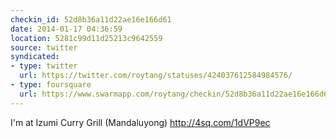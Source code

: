 ```yaml
---
checkin_id: 52d8b36a11d22ae16e166d61
date: 2014-01-17 04:36:59
location: 5281c99d11d25213c9642559
source: twitter
syndicated:
- type: twitter
  url: https://twitter.com/roytang/statuses/424037612584984576/
- type: foursquare
  url: https://www.swarmapp.com/roytang/checkin/52d8b36a11d22ae16e166d61
---
```


I'm at Izumi Curry Grill (Mandaluyong) http://4sq.com/1dVP9ec